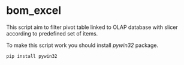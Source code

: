 # bom_excel

This script aim to filter pivot table linked to OLAP database with slicer according to predefined set of items.

To make this script work you should install *pywin32* package.

```python
pip install pywin32
```
